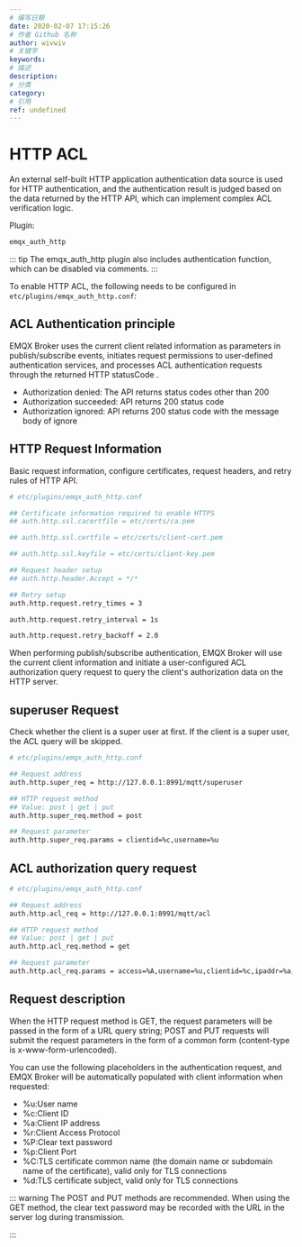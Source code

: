 ```yaml
---
# 编写日期
date: 2020-02-07 17:15:26
# 作者 Github 名称
author: wivwiv
# 关键字
keywords:
# 描述
description:
# 分类
category: 
# 引用
ref: undefined
---
```


# HTTP ACL

An external self-built HTTP application authentication data source is used for HTTP authentication, and the authentication result is judged based on the data returned by the HTTP API, which can implement complex ACL verification logic.

Plugin:

```bash
emqx_auth_http
```

::: tip 
The emqx_auth_http plugin also includes authentication function, which can be disabled via comments.
:::

To enable HTTP ACL, the following needs to be configured in `etc/plugins/emqx_auth_http.conf`:

## ACL Authentication principle

EMQX Broker uses the current client related information as parameters in publish/subscribe events, initiates request permissions to user-defined authentication services, and processes ACL authentication requests through the returned HTTP statusCode .

 - Authorization denied: The API returns status codes other than 200
 - Authorization succeeded: API returns 200 status code
 - Authorization ignored: API returns 200 status code with the message body of ignore

## HTTP Request Information

Basic request information, configure certificates, request headers, and retry rules of HTTP API.

```bash
# etc/plugins/emqx_auth_http.conf

## Certificate information required to enable HTTPS
## auth.http.ssl.cacertfile = etc/certs/ca.pem

## auth.http.ssl.certfile = etc/certs/client-cert.pem

## auth.http.ssl.keyfile = etc/certs/client-key.pem

## Request header setup
## auth.http.header.Accept = */*

## Retry setup
auth.http.request.retry_times = 3

auth.http.request.retry_interval = 1s

auth.http.request.retry_backoff = 2.0
```

When performing publish/subscribe authentication, EMQX Broker will use the current client information and initiate a user-configured ACL authorization query request to query the client's authorization data on the HTTP server.

## superuser Request

Check whether the client is a super user at first. If the client is a super user, the ACL query will be skipped.

```bash
# etc/plugins/emqx_auth_http.conf

## Request address
auth.http.super_req = http://127.0.0.1:8991/mqtt/superuser

## HTTP request method
## Value: post | get | put
auth.http.super_req.method = post

## Request parameter
auth.http.super_req.params = clientid=%c,username=%u
```


## ACL authorization query request

```bash
# etc/plugins/emqx_auth_http.conf

## Request address
auth.http.acl_req = http://127.0.0.1:8991/mqtt/acl

## HTTP request method
## Value: post | get | put
auth.http.acl_req.method = get

## Request parameter
auth.http.acl_req.params = access=%A,username=%u,clientid=%c,ipaddr=%a,topic=%t,mountpoint=%m

```

## Request description

When the HTTP request method is GET, the request parameters will be passed in the form of a URL query string; POST and PUT requests will submit the request parameters in the form of a common form (content-type is x-www-form-urlencoded).

You can use the following placeholders in the authentication request, and EMQX Broker will be automatically populated with client information when requested:

- %u:User name
- %c:Client ID
- %a:Client IP address
- %r:Client Access Protocol
- %P:Clear text password
- %p:Client Port
- %C:TLS certificate common name (the domain name or subdomain name of the certificate), valid only for TLS connections
- %d:TLS certificate subject, valid only for TLS connections

::: warning 
The POST and PUT methods are recommended. When using the GET method, the clear text password may be recorded with the URL in the server log during transmission.

:::